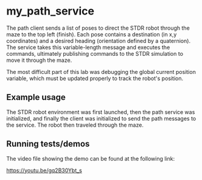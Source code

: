 # my_path_service

The path client sends a list of poses to direct the STDR robot through the maze to the top left (finish). Each pose contains a destination (in x,y coordinates) and a desired heading (orientation defined by a quaternion). The service takes this variable-length message and executes the commands, ultimately publishing commands to the STDR simulation to move it through the maze. 

The most difficult part of this lab was debugging the global current position variable, which must be updated properly to track the robot's position. 

## Example usage

The STDR robot environment was first launched, then the path service was initialized, and finally the client was initialized to send the path messages to the service. The robot then traveled through the maze. 

## Running tests/demos
    
The video file showing the demo can be found at the following link:

https://youtu.be/gq2B30Ybt_s

